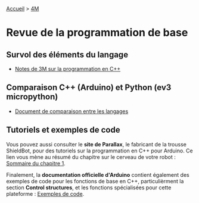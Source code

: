 [Accueil](./index.md) > [4M](./acceuil4M.md#projet-2--circuits-électroniques-et-programmation)

# Revue de la programmation de base

## Survol des éléments du langage

* [Notes de 3M sur la programmation en C++](./p2-3m_notes_programmes.md)

## Comparaison C++ (Arduino) et Python (ev3 micropython)

* [Document de comparaison entre les langages](https://docs.google.com/document/d/1BZSA5YHnHIE4soRjD27xLf0DBFgv_7X-c3QdOJV2r9Q/view)


## Tutoriels et exemples de code

Vous pouvez aussi consulter le **site de Parallax**, le fabricant de la trousse ShieldBot, pour des tutoriels sur la programmation en C++ pour Arduino. Ce lien vous mène au résumé du chapitre sur le cerveau de votre robot : [Sommaire du chapitre 1](https://learn.parallax.com/tutorials/robot/shield-bot/robotics-board-education-shield-arduino/chapter-1-your-shield-bots-4).

Finalement, la **documentation officielle d'Arduino** contient également des exemples de code pour les fonctions de base en C++, particulièrment la section **Control structures**, et les fonctions spécialisées pour cette plateforme : [Exemples de code](https://docs.arduino.cc/built-in-examples/).